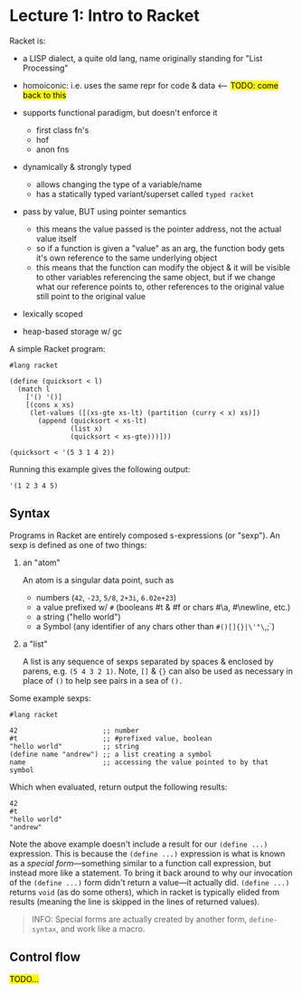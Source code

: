 # Lecture 1: Intro to Racket

Racket is:

- a LISP dialect, a quite old lang, name originally standing for "List Processing"

- homoiconic: i.e. uses the same repr for code & data <-- <mark>TODO: come back to this</mark>

- supports functional paradigm, but doesn't enforce it

  - first class fn's
  - hof
  - anon fns

- dynamically & strongly typed

  - allows changing the type of a variable/name
  - has a statically typed variant/superset called `typed racket`

- pass by value, BUT using pointer semantics
  - this means the value passed is the pointer address, not the actual value itself
  - so if a function is given a "value" as an arg, the function body gets it's own reference to the same underlying object
  - this means that the function can modify the object & it will be visible to other variables referencing the same object, but if we change what our reference points to, other references to the original value still point to the original value

- lexically scoped

- heap-based storage w/ gc

A simple Racket program:

```racket markdown-code-runner filename=notes/lec_01/ex_01.rkt
#lang racket

(define (quicksort < l)
  (match l
    ['() '()]
    [(cons x xs)
     (let-values ([(xs-gte xs-lt) (partition (curry < x) xs)])
       (append (quicksort < xs-lt)
               (list x)
               (quicksort < xs-gte)))]))

(quicksort < '(5 3 1 4 2))
```

Running this example gives the following output:

<!-- CODE:BASH:START -->
<!-- echo '```' -->
<!-- cd notes/lec_01 -->
<!-- racket ex_01.rkt -->
<!-- echo '```' -->
<!-- CODE:END -->
<!-- OUTPUT:START -->
<!-- ⚠️ This content is auto-generated by `markdown-code-runner`. -->
```
'(1 2 3 4 5)
```

<!-- OUTPUT:END -->

## Syntax

Programs in Racket are entirely composed s-expressions (or "sexp").
An sexp is defined as one of two things:

1. an "atom"

   An atom is a singular data point, such as 

   - numbers (`42`, `-23`, `5/8`, `2+3i`, `6.02e+23`)
   - a value prefixed w/ `#` (booleans #t & #f or chars #\a, #\newline, etc.)
   - a string ("hello world")
   - a Symbol (any identifier of any chars other than `#()[]{}|\'"\`,;`)

2. a "list"

   A list is any sequence of sexps separated by spaces & enclosed by parens, e.g. `(5 4 3 2 1)`.
   Note, `[]` & `{}` can also be used as necessary in place of `()` to help see pairs in a sea of `().`

Some example sexps:

```racket markdown-code-runner filename=notes/lec_01/ex_02.rkt
#lang racket

42                     ;; number
#t                     ;; #prefixed value, boolean
"hello world"          ;; string
(define name "andrew") ;; a list creating a symbol
name                   ;; accessing the value pointed to by that symbol
```

Which when evaluated, return output the following results:

<!-- CODE:BASH:START -->
<!-- echo '```' -->
<!-- cd notes/lec_01 -->
<!-- racket ex_02.rkt -->
<!-- echo '```' -->
<!-- CODE:END -->
<!-- OUTPUT:START -->
<!-- ⚠️ This content is auto-generated by `markdown-code-runner`. -->
```
42
#t
"hello world"
"andrew"
```

<!-- OUTPUT:END -->

Note the above example doesn't include a result for our `(define ...)` expression.
This is because the `(define ...)` expression is what is known as a _special form_—something similar to a function call expression, but instead more like a statement.
To bring it back around to why our invocation of the `(define ...)` form didn't return a value—it actually did.
`(define ...)` returns `void` (as do some others), which in racket is typically elided from results (meaning the line is skipped in the lines of returned values).

> INFO: Special forms are actually created by another form, `define-syntax`, and work like a macro.

## Control flow

<mark>TODO...</mark>
